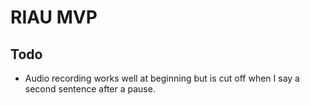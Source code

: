 # RIAU MVP

## Todo

* Audio recording works well at beginning but is cut off when I say a second sentence after a pause.
